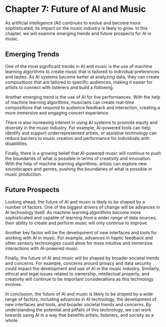 Chapter 7: Future of AI and Music
=================================

As artificial intelligence (AI) continues to evolve and become more sophisticated, its impact on the music industry is likely to grow. In this chapter, we will examine emerging trends and future prospects for AI in music.

Emerging Trends
---------------

One of the most significant trends in AI and music is the use of machine learning algorithms to create music that is tailored to individual preferences and tastes. As AI systems become better at analyzing data, they can create compositions that are tailored to specific audiences, making it easier for artists to connect with listeners and build a following.

Another emerging trend is the use of AI for live performances. With the help of machine learning algorithms, musicians can create real-time compositions that respond to audience feedback and interaction, creating a more immersive and engaging concert experience.

There is also increasing interest in using AI systems to promote equity and diversity in the music industry. For example, AI-powered tools can help identify and support underrepresented artists, or assistive technology can reduce barriers to music creation and performance for individuals with disabilities.

Finally, there is a growing belief that AI-powered music will continue to push the boundaries of what is possible in terms of creativity and innovation. With the help of machine learning algorithms, artists can explore new soundscapes and genres, pushing the boundaries of what is possible in music production.

Future Prospects
----------------

Looking ahead, the future of AI and music is likely to be shaped by a number of factors. One of the biggest drivers of change will be advances in AI technology itself. As machine learning algorithms become more sophisticated and capable of learning from a wider range of data sources, their ability to create and perform music will only continue to improve.

Another key factor will be the development of new interfaces and tools for working with AI in music. For example, advances in haptic feedback and other sensory technologies could allow for more intuitive and immersive interactions with AI-powered music.

Finally, the future of AI and music will be shaped by broader societal trends and concerns. For example, concerns around privacy and data security could impact the development and use of AI in the music industry. Similarly, ethical and legal issues related to ownership, intellectual property, and creativity will continue to be important considerations as this technology evolves.

In conclusion, the future of AI and music is likely to be shaped by a wide range of factors, including advances in AI technology, the development of new interfaces and tools, and broader societal trends and concerns. By understanding the potential and pitfalls of this technology, we can work towards using AI in a way that benefits artists, listeners, and society as a whole.
